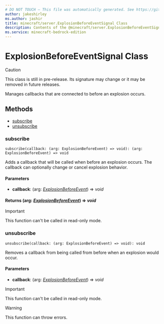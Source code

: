 ```yaml
---
# DO NOT TOUCH — This file was automatically generated. See https://github.com/mojang/minecraftapidocsgenerator to modify descriptions, examples, etc.
author: jakeshirley
ms.author: jashir
title: minecraft/server.ExplosionBeforeEventSignal Class
description: Contents of the @minecraft/server.ExplosionBeforeEventSignal class.
ms.service: minecraft-bedrock-edition
---
```

# ExplosionBeforeEventSignal Class

> [!CAUTION]
> This class is still in pre-release.  Its signature may change or it may be removed in future releases.

Manages callbacks that are connected to before an explosion occurs.

## Methods
- [subscribe](#subscribe)
- [unsubscribe](#unsubscribe)

### **subscribe**
`
subscribe(callback: (arg: ExplosionBeforeEvent) => void): (arg: ExplosionBeforeEvent) => void
`

Adds a callback that will be called when before an explosion occurs. The callback can optionally change or cancel explosion behavior.

#### **Parameters**
- **callback**: (arg: [*ExplosionBeforeEvent*](ExplosionBeforeEvent.md)) => *void*

#### **Returns** (arg: [*ExplosionBeforeEvent*](ExplosionBeforeEvent.md)) => *void*

> [!IMPORTANT]
> This function can't be called in read-only mode.

### **unsubscribe**
`
unsubscribe(callback: (arg: ExplosionBeforeEvent) => void): void
`

Removes a callback from being called from before when an explosion would occur.

#### **Parameters**
- **callback**: (arg: [*ExplosionBeforeEvent*](ExplosionBeforeEvent.md)) => *void*

> [!IMPORTANT]
> This function can't be called in read-only mode.

> [!WARNING]
> This function can throw errors.
